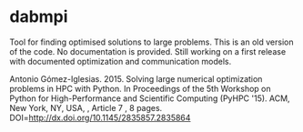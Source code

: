 # dabmpi

Tool for finding optimised solutions to large problems. This is an old version of the code. No documentation is provided. Still working on a first release with documented optimization and communication models.


Antonio Gómez-Iglesias. 2015. Solving large numerical optimization problems in HPC with Python. In Proceedings of the 5th Workshop on Python for High-Performance and Scientific Computing (PyHPC '15). ACM, New York, NY, USA, , Article 7 , 8 pages. DOI=http://dx.doi.org/10.1145/2835857.2835864
